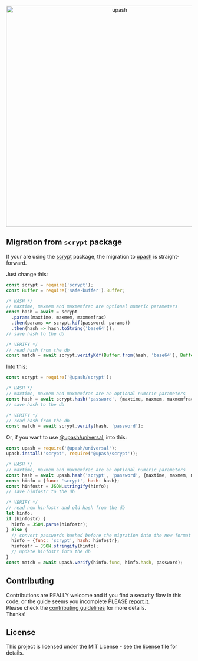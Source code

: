 <p align="center">
  <a href="https://github.com/simonepri/upash">
    <img src="https://github.com/simonepri/upash/raw/upash/media/upash.png" alt="upash" width="600"/>
  </a>
</p>

## Migration from `scrypt` package
If your are using the [scrypt][npm:scrypt] package, the migration to
[upash][upash] is straight-forward.  

Just change this:
```js
const scrypt = require('scrypt');
const Buffer = require('safe-buffer').Buffer;

/* HASH */
// maxtime, maxmem and maxmemfrac are optional numeric parameters
const hash = await = scrypt
  .params(maxtime, maxmem, maxmemfrac)
  .then(params => scrypt.kdf(password, params))
  .then(hash => hash.toString('base64'));
// save hash to the db

/* VERIFY */
// read hash from the db
const match = await scrypt.verifyKdf(Buffer.from(hash, 'base64'), Buffer.from(password));
```

Into this:
```js
const scrypt = require('@upash/scrypt');

/* HASH */
// maxtime, maxmem and maxmemfrac are an optional numeric parameters
const hash = await scrypt.hash('password', {maxtime, maxmem, maxmemfrac});
// save hash to the db

/* VERIFY */
// read hash from the db
const match = await scrypt.verify(hash, 'password');
```

Or, if you want to use [@upash/universal][universal], into this:
```js
const upash = require('@upash/universal');
upash.install('scrypt', require('@upash/scrypt'));

/* HASH */
// maxtime, maxmem and maxmemfrac are an optional numeric parameters
const hash = await upash.hash('scrypt', 'password', {maxtime, maxmem, maxmemfrac});
const hinfo = {func: 'scrypt', hash: hash};
const hinfostr = JSON.stringify(hinfo);
// save hinfostr to the db

/* VERIFY */
// read new hinfostr and old hash from the db
let hinfo;
if (hinfostr) {
  hinfo = JSON.parse(hinfostr);
} else {
  // convert passwords hashed before the migration into the new format
  hinfo = {func: 'scrypt', hash: hinfostr};
  hinfostr = JSON.stringify(hinfo);
  // update hinfostr into the db
}
const match = await upash.verify(hinfo.func, hinfo.hash, password);
```

## Contributing
Contributions are REALLY welcome and if you find a security flaw in this code,
or the guide seems you incomplete PLEASE [report it][new issue].  
Please check the [contributing guidelines][contributing] for more details.  
Thanks!

## License
This project is licensed under the MIT License - see the [license][license] file for details.

<!-- Links -->
[upash]: https://github.com/simonepri/upash

[new issue]: https://github.com/simonepri/upash-scrypt/issues/new

[license]: https://github.com/simonepri/upash/tree/master/license
[contributing]: https://github.com/simonepri/upash-scrypt/tree/master/.github/contributing.md

[universal]: https://github.com/simonepri/upash-universal

[npm:scrypt]: https://www.npmjs.com/package/scrypt
